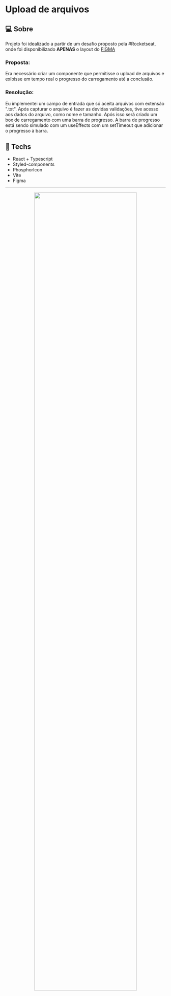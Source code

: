 # Upload de arquivos

## :computer: Sobre
Projeto foi idealizado a partir de um desafio proposto pela #Rocketseat, onde foi disponibilizado **APENAS** o layout do [FIGMA](https://www.figma.com/community/file/1225440656930547927)
### Proposta:
Era necessário criar um componente que permitisse o upload de arquivos e exibisse em tempo real o progresso do carregamento até a conclusão.
### Resolução:
Eu implementei um campo de entrada que só aceita arquivos com extensão ".txt". Após capturar o arquivo é fazer as devidas validações, tive acesso aos dados do arquivo, como nome e tamanho. Após isso será criado um box de carregamento com uma barra de progresso. A barra de progresso está sendo simulado com um useEffects com um setTimeout que adicionar o progresso à barra. 

## :rocket: Techs

* React + Typescript
* Styled-components
* PhosphorIcon
* Vite 
* Figma

<hr>
<div align="center">
  <img width="80%" src="https://user-images.githubusercontent.com/84254929/231840496-e7dd56a6-90bb-4391-abbd-06b992668c2e.gif"/>
</div>

